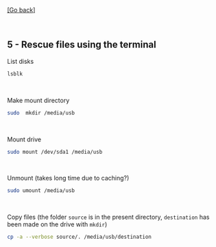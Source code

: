 [[Go back]](README.md)

<br/>

## 5 - Rescue files using the terminal

List disks

```bash
lsblk
```

<br/>

Make mount directory

```bash
sudo  mkdir /media/usb
```

<br/>

Mount drive

```bash
sudo mount /dev/sda1 /media/usb
```

<br/>

Unmount (takes long time due to caching?)

```bash
sudo umount /media/usb
```

<br/>

Copy files (the folder `source` is in the present directory, `destination` has been made on the drive with `mkdir`)

```bash
cp -a --verbose source/. /media/usb/destination
```
